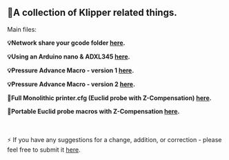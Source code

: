 ##  :crystal_ball:A collection of Klipper related things.

Main files:

**:bulb:Network share your gcode folder [here](gcode_folder_share.txt).**

**:bulb:Using an Arduino nano & ADXL345 [here](ADXL345-NANO.txt).**

**:bulb:Pressure Advance Macro - version 1 [here](PA_CAL-V1).**

**:bulb:Pressure Advance Macro - version 2 [here](PA_CAL-V2).**

**:wrench:Full Monolithic printer.cfg (Euclid probe with Z-Compensation) [here](printer.cfg).**

**:wrench:Portable Euclid probe macros with Z-Compensation [here](voron_retro_euclid.cfg).**

<br><br>
:zap: If you have any suggestions for a change, addition, or correction - please feel free to submit it [here](https://github.com/rkolbi/voron2.4/discussions/new?category=ideas). 
